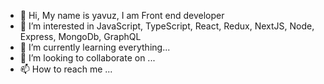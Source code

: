 - 👋 Hi, My name is yavuz, I am Front end developer
- 👀 I’m interested in JavaScript, TypeScript, React, Redux, NextJS, Node, Express, MongoDb, GraphQL
- 🌱 I’m currently learning everything...
- 💞️ I’m looking to collaborate on ...
- 📫 How to reach me ...

<!---
yavuzdeveloper/yavuzdeveloper is a ✨ special ✨ repository because its `README.md` (this file) appears on your GitHub profile.
You can click the Preview link to take a look at your changes.
--->
